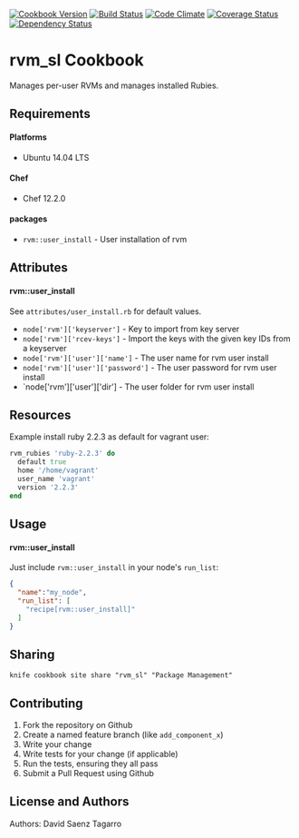 [![Cookbook Version](https://img.shields.io/cookbook/v/rvm_sl.svg)](https://community.opscode.com/cookbooks/rvm_sl)
[![Build Status](https://travis-ci.org/dsaenztagarro/rvm_sl.svg?branch=master)](https://travis-ci.org/dsaenztagarro/rvm_sl)
[![Code Climate](https://codeclimate.com/github/dsaenztagarro/rvm_sl/badges/gpa.svg)](https://codeclimate.com/github/dsaenztagarro/rvm_sl)
[![Coverage Status](https://coveralls.io/repos/dsaenztagarro/rvm_sl/badge.svg?branch=master&service=github)](https://coveralls.io/github/dsaenztagarro/rvm_sl?branch=master)
[![Dependency Status](https://gemnasium.com/dsaenztagarro/rvm_sl.svg)](https://gemnasium.com/dsaenztagarro/rvm_sl)

rvm_sl Cookbook
===============

Manages per-user RVMs and manages installed Rubies.

Requirements
------------

#### Platforms
- Ubuntu 14.04 LTS

#### Chef
- Chef 12.2.0

#### packages
- `rvm::user_install` - User installation of rvm

Attributes
----------

#### rvm::user_install

See `attributes/user_install.rb` for default values.

* `node['rvm']['keyserver']` - Key to import from key server
* `node['rvm']['rcev-keys']` - Import the keys with the given key IDs from a keyserver
* `node['rvm']['user']['name']` - The user name for rvm user install
* `node['rvm']['user']['password']` - The user password for rvm user install
* `node['rvm']['user']['dir'] - The user folder for rvm user install

Resources
---------

Example install ruby 2.2.3 as default for vagrant user:

```ruby
rvm_rubies 'ruby-2.2.3' do
  default true
  home '/home/vagrant'
  user_name 'vagrant'
  version '2.2.3'
end
```

Usage
-----
#### rvm::user_install

Just include `rvm::user_install` in your node's `run_list`:

```json
{
  "name":"my_node",
  "run_list": [
    "recipe[rvm::user_install]"
  ]
}
```

Sharing
-------

```
knife cookbook site share "rvm_sl" "Package Management"
```

Contributing
------------

1. Fork the repository on Github
2. Create a named feature branch (like `add_component_x`)
3. Write your change
4. Write tests for your change (if applicable)
5. Run the tests, ensuring they all pass
6. Submit a Pull Request using Github

License and Authors
-------------------
Authors: David Saenz Tagarro
